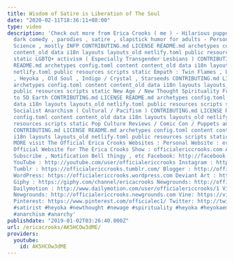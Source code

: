 ```yaml
---
title: Wisdom of Satire is Liberation of The Soul
date: "2020-02-11T18:36:11+08:00"
type: video
description: 'Check out more from Erica Crooks ( me ) - Hilarious puppet and cartoon
  dark comedy , parodies , satire , slapstick humor for adults - Personality Type
  Science , mostly INFP CONTRIBUTING.md LICENSE README.md archetypes config.toml content
  content_old data i18n layouts layouts_old netlify.toml public resources scripts
  static LGBTQ+ activism ( Especially Transgender Lesbians ) CONTRIBUTING.md LICENSE
  README.md archetypes config.toml content content_old data i18n layouts layouts_old
  netlify.toml public resources scripts static Empath : Twin Flames , Lightworker
  , Heyoka , Old Soul , Indigo / Crystal , Starseeds CONTRIBUTING.md LICENSE README.md
  archetypes config.toml content content_old data i18n layouts layouts_old netlify.toml
  public resources scripts static New Age / New Thought Spirituality From Law of Attraction
  to 5D Earth CONTRIBUTING.md LICENSE README.md archetypes config.toml content content_old
  data i18n layouts layouts_old netlify.toml public resources scripts static Libertarian
  Socialist Anarchism ( Cultural / Pacifism ) CONTRIBUTING.md LICENSE README.md archetypes
  config.toml content content_old data i18n layouts layouts_old netlify.toml public
  resources scripts static Pop Culture Reviews / Comic Con / Puppets and Cartoon Animation
  CONTRIBUTING.md LICENSE README.md archetypes config.toml content content_old data
  i18n layouts layouts_old netlify.toml public resources scripts static AND MORE FOR
  MORE visit The Official Erica Crooks Websites : Personal Website : ericacrooks.com
  Official Website for The Erica Crooks Show : officialericcrooks.com Also Like ,
  Subscribe , Notification Bell thingy , etc Facebook: http://facebook.com/officialericcrooks
  YouTube : http://youtube.com/user/officialericcrooks Instagram : http://Instagram.com/officialericcrooks/
  Tumblr : https://officialericcrooks.tumblr.com/ Blogger : http://officialericcrooks.blogspot.com/
  WordPress: https://officialericcrooks.wordpress.com Deviant Art : https://www.deviantart.com/officialericcrooks
  Giphy : https://giphy.com/channel/ericacrooks Newgrounds: http://officialericcrooks.newgrounds.com/follow
  Dailymotion : http://www.dailymotion.com/user/officialericcrooks/1 Vimeo: https://vimeo.com/officialericcrooks
  Newgrounds: http://officialericcrooks.newgrounds.com Vine: https://vine.co/u/1257143407999610880
  Pinterest: https://www.pinterest.com/officialec1/ Twitter: http://twitter.com/crooks_erica
  #satirist #heyoka #newthought #newage #spirituality #heyoka #heyokaempath #anarchist
  #anarchism #anarchy'
publishdate: "2019-01-02T03:26:40.000Z"
url: /ericacrooks/AK5HCOw3dME/
providers:
  youtube:
    id: AK5HCOw3dME
---
```

